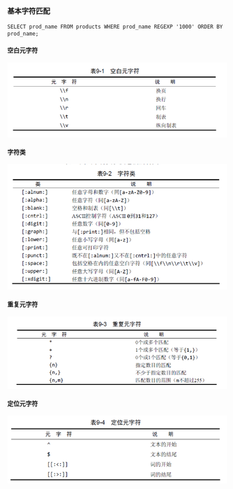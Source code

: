 ### 基本字符匹配


```
SELECT prod_name FROM products WHERE prod_name REGEXP '1000' ORDER BY prod_name;
```

#### 空白元字符
![](/assets/空白元字符.png)
#### 字符类
![](/assets/字符类.png)
#### 重复元字符
![](/assets/重复元字符.png)
#### 定位元字符
![](/assets/定位元字符.png)